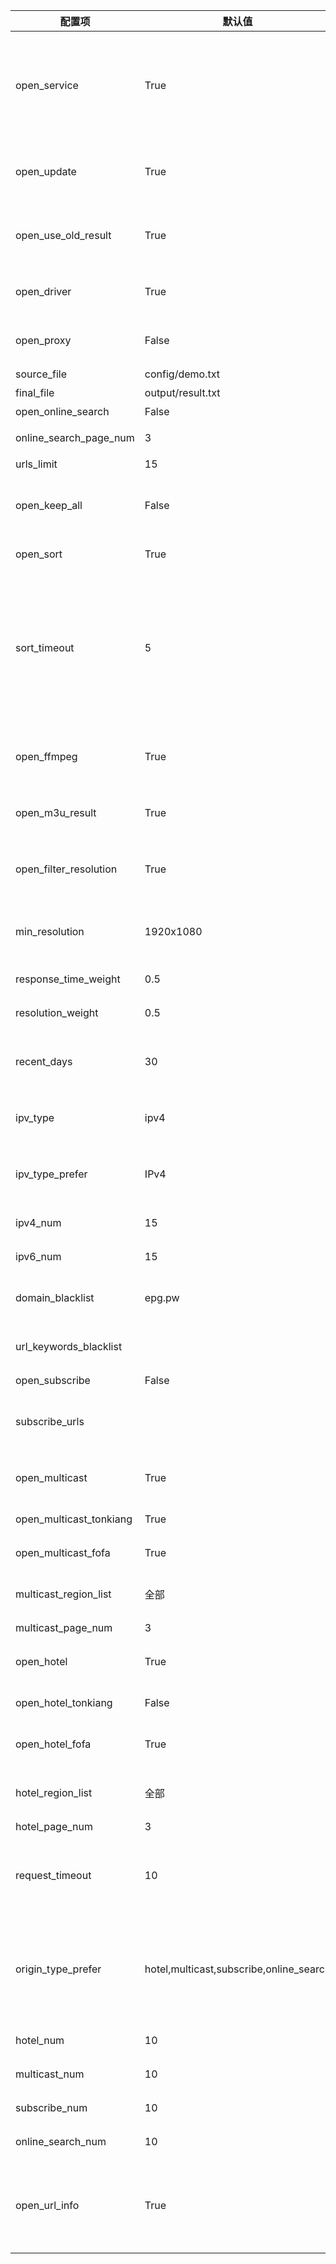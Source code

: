 | 配置项                  | 默认值                                  | 描述                                                                                                                                                                            |
| ----------------------- | --------------------------------------- | ------------------------------------------------------------------------------------------------------------------------------------------------------------------------------- |
| open_service            | True                                    | 开启页面服务，用于控制是否启动结果页面服务；如果使用青龙等平台部署，有专门设定的定时任务，需要更新完成后停止运行，可以关闭该功能                                                |
| open_update             | True                                    | 开启更新，用于控制是否更新接口，若关闭则所有工作模式（获取接口和测速）均停止                                                                                                    |
| open_use_old_result     | True                                    | 开启使用历史更新结果（包含模板与结果文件的接口），合并至本次更新中                                                                                                              |
| open_driver             | True                                    | 开启浏览器运行，若更新无数据可开启此模式，较消耗性能                                                                                                                            |
| open_proxy              | False                                   | 开启代理，自动获取免费可用代理，若更新无数据可开启此模式                                                                                                                        |
| source_file             | config/demo.txt                         | 模板文件路径                                                                                                                                                                    |
| final_file              | output/result.txt                       | 生成结果文件路径                                                                                                                                                                |
| open_online_search      | False                                   | 开启关键字搜索源功能                                                                                                                                                            |
| online_search_page_num  | 3                                       | 关键字搜索频道获取分页数量                                                                                                                                                      |
| urls_limit              | 15                                      | 单个频道接口数量                                                                                                                                                                |
| open_keep_all           | False                                   | 保留所有检索结果，会保留非模板频道名称的结果，推荐手动维护时开启                                                                                                                |
| open_sort               | True                                    | 开启排序功能（响应速度、日期、分辨率）                                                                                                                                          |
| sort_timeout            | 5                                       | 单个接口测速超时时长，单位秒(s)；数值越大测速所属时间越长，能提高获取接口数量，但质量会有所下降；数值越小测速所需时间越短，能获取低延时的接口，质量较好；调整此值能优化更新时间 |
| open_ffmpeg             | True                                    | 开启使用 FFmpeg 进行测速，获取更准确的速度与分辨率信息，需要提前手动安装                                                                                                        |
| open_m3u_result         | True                                    | 开启转换生成 m3u 文件类型结果链接，支持显示频道图标                                                                                                                             |
| open_filter_resolution  | True                                    | 开启分辨率过滤，低于最小分辨率（min_resolution）的接口将会被过滤                                                                                                                |
| min_resolution          | 1920x1080                               | 接口最小分辨率，需要开启 open_filter_resolution 才能生效                                                                                                                        |
| response_time_weight    | 0.5                                     | 响应时间权重值（所有权重值总和应为 1）                                                                                                                                          |
| resolution_weight       | 0.5                                     | 分辨率权重值 （所有权重值总和应为 1）                                                                                                                                           |
| recent_days             | 30                                      | 获取最近时间范围内更新的接口（单位天），适当减小可避免出现匹配问题                                                                                                              |
| ipv_type                | ipv4                                    | 生成结果中接口的协议类型，可选值：ipv4、ipv6、全部                                                                                                                              |
| ipv_type_prefer         | IPv4                                    | 接口协议类型偏好，优先将该类型的接口排在结果前面，可选值：IPv4、IPv6、随机                                                                                                      |
| ipv4_num                | 15                                      | 结果中偏好的 IPv4 接口数量                                                                                                                                                      |
| ipv6_num                | 15                                      | 结果中偏好的 IPv6 接口数量                                                                                                                                                      |
| domain_blacklist        | epg.pw                                  | 接口域名黑名单，用于过滤低质量含广告类域名的接口                                                                                                                                |
| url_keywords_blacklist  |                                         | 接口关键字黑名单，用于过滤含特定字符的接口                                                                                                                                      |
| open_subscribe          | False                                   | 开启订阅源功能                                                                                                                                                                  |
| subscribe_urls          |                                         | 订阅源，请输入订阅链接（支持 txt 与 m3u 链接），多个链接以逗号分隔                                                                                                              |
| open_multicast          | True                                    | 开启组播源功能，关闭后所有组播源工作模式都将关闭                                                                                                                                |
| open_multicast_tonkiang | True                                    | 开启 Tonkiang 组播源工作模式                                                                                                                                                    |
| open_multicast_fofa     | True                                    | 开启 FOFA 组播源工作模式                                                                                                                                                        |
| multicast_region_list   | 全部                                    | 组播源地区列表，[更多地区](../updates/multicast/multicast_map.json)，"全部"表示所有地区                                                                                         |
| multicast_page_num      | 3                                       | 组播地区获取分页数量                                                                                                                                                            |
| open_hotel              | True                                    | 开启酒店源功能，关闭后所有酒店源工作模式都将关闭                                                                                                                                |
| open_hotel_tonkiang     | False                                   | 开启 Tonkiang 酒店源工作模式                                                                                                                                                    |
| open_hotel_fofa         | True                                    | 开启 FOFA、ZoomEye 酒店源工作模式                                                                                                                                               |
| hotel_region_list       | 全部                                    | 酒店源地区列表，[更多地区](../updates/fofa/fofa_map.py)，"全部"表示所有地区                                                                                                     |
| hotel_page_num          | 3                                       | 酒店地区获取分页数量                                                                                                                                                            |
| request_timeout         | 10                                      | 查询请求超时时长，单位秒(s)，用于控制查询接口文本链接的超时时长以及重试时长，调整此值能优化更新时间                                                                             |
| origin_type_prefer      | hotel,multicast,subscribe,online_search | 结果偏好的接口来源，结果优先按该顺序进行排序，hotel：酒店源，multicast：组播源，subscribe：订阅源，online_search：关键字搜索                                                    |
| hotel_num               | 10                                      | 结果中偏好的酒店源接口数量                                                                                                                                                      |
| multicast_num           | 10                                      | 结果中偏好的组播源接口数量                                                                                                                                                      |
| subscribe_num           | 10                                      | 结果中偏好的订阅源接口数量                                                                                                                                                      |
| online_search_num       | 10                                      | 结果中偏好的关键字搜索接口数量                                                                                                                                                  |
| open_url_info           | True                                    | 开启显示接口说明信息，用于控制是否显示分辨率、接口协议类型等信息，为$符号后的内容，播放软件使用该信息对接口进行描述                                                             |
